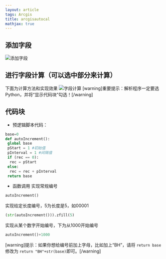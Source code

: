 ```yaml
---
layout: article
tags: Arcgis
title: arcgisautocal
mathjax: true
---
```


## 添加字段 ##
![添加字段][1]
## 进行字段计算（可以选中部分来计算） ##
下面为计算方法和实现效果
![字段计算][2]
[warning]重要提示：解析程序一定要选Python，并将“显示代码块”勾选！[/warning]
## 代码块 ##
 - 预逻辑脚本代码：
```Python
base=0
def autoIncrement():
 global base
 pStart = 1 #初始值
 pInterval = 1 #间隔值
 if (rec == 0): 
  rec = pStart 
 else: 
  rec = rec + pInterval 
 return base
```
 - 函数调用
实现常规编号
```Python
autoIncrement()
```
实现给定长度编号，5为长度是5，如00001
```Python
(str(autoIncrement())).zfill(5)
```
实现从某个数字开始编号，下为从1000开始编号
```Python
autoIncrement()+1000
```
[warning]提示：如果你想给编号前加上字母，比如加上“BH”，请将 `return base` 修改为 `return "BH"+str(base)`即可。[/warning]



  [1]: http://blog.icehui.com/usr/uploads/2019/03/3958569915.png
  [2]: http://blog.icehui.com/usr/uploads/2019/03/3156433454.png
